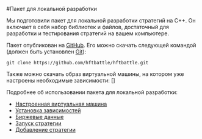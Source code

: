 #Пакет для локальной разработки

Мы подготовили пакет для локальной разработки стратегий на C++. Он включает в себя набор библиотек и файлов, достаточный для разработки и тестирования стратегий на вашем компьютере. 

Пакет опубликован на [GitHub](https://github.com/hftbattle/hftbattle). 
Его можно скачать следующей командой (должен быть установлен [Git](http://git-scm.com/download)):
```
git clone https://github.com/hftbattle/hftbattle.git
```

Также можно скачать образ виртуальной машины, на котором уже настроены необходимые зависимости: []

Подробнее об использовании пакета для локальной разработки:
  - [Настроенная виртуальная машина](virtual.md)
  - [Установка зависимостей](requirements.md)
  - [Биржевые данные](data.md)
  - [Запуск стратегии](run_strategy.md)
  - [Добавление стратегии](add_strategy.md)